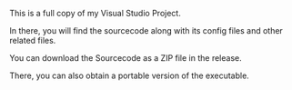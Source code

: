 This is a full copy of my Visual Studio Project.

In there, you will find the sourcecode along with its config files and other related files.

You can download the Sourcecode as a ZIP file in the release.

There, you can also obtain a portable version of the executable.
